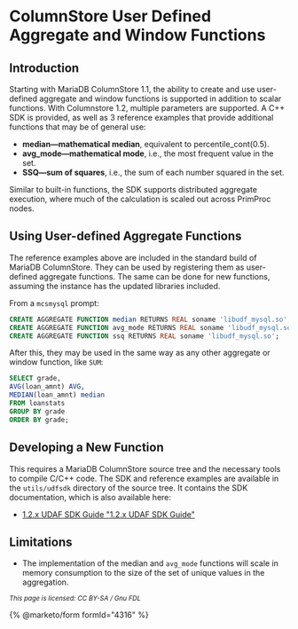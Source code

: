 # ColumnStore User Defined Aggregate and Window Functions

## Introduction

Starting with MariaDB ColumnStore 1.1, the ability to create and use user-defined aggregate and window functions is supported in addition to scalar functions. With Columnstore 1.2, multiple parameters are supported. A C++ SDK is provided, as well as 3 reference examples that provide additional functions that may be of general use:

* **median—mathematical median**, equivalent to percentile\_cont(0.5).
* **avg\_mode—mathematical mode**, i.e., the most frequent value in the set.
* **SSQ—sum of squares**, i.e., the sum of each number squared in the set.

Similar to built-in functions, the SDK supports distributed aggregate execution, where much of the calculation is scaled out across PrimProc nodes.

## Using User-defined Aggregate Functions

The reference examples above are included in the standard build of MariaDB ColumnStore. They can be used by registering them as user-defined aggregate functions. The same can be done for new functions, assuming the instance has the updated libraries included.

From a `mcsmysql` prompt:

```sql
CREATE AGGREGATE FUNCTION median RETURNS REAL soname 'libudf_mysql.so';
CREATE AGGREGATE FUNCTION avg_mode RETURNS REAL soname 'libudf_mysql.so';
CREATE AGGREGATE FUNCTION ssq RETURNS REAL soname 'libudf_mysql.so';
```

After this, they may be used in the same way as any other aggregate or window function, like `SUM`:

```sql
SELECT grade, 
AVG(loan_amnt) AVG, 
MEDIAN(loan_amnt) median 
FROM loanstats 
GROUP BY grade 
ORDER BY grade;
```

## Developing a New Function

This requires a MariaDB ColumnStore source tree and the necessary tools to compile C/C++ code. The SDK and reference examples are available in the `utils/udfsdk` directory of the source tree. It contains the SDK documentation, which is also available here:

* [1.2.x UDAF SDK Guide "1.2.x UDAF SDK Guide"](https://github.com/mariadb-corporation/mariadb-columnstore-engine/blob/master/utils/udfsdk/udfsdk.h)

## Limitations

* The implementation of the median and `avg_mode` functions will scale in memory consumption to the size of the set of unique values in the aggregation.

<sub>_This page is licensed: CC BY-SA / Gnu FDL_</sub>

{% @marketo/form formId="4316" %}
